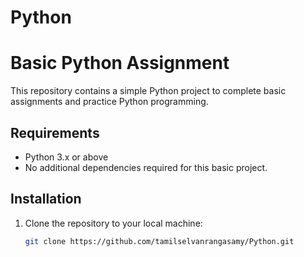# Python
# Basic Python Assignment

This repository contains a simple Python project to complete basic assignments and practice Python programming.

## Requirements

- Python 3.x or above
- No additional dependencies required for this basic project.

## Installation

1. Clone the repository to your local machine:
   ```bash
   git clone https://github.com/tamilselvanrangasamy/Python.git
